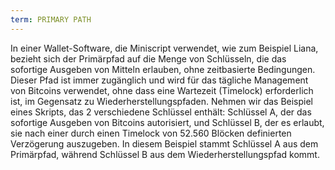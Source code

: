 ```yaml
---
term: PRIMARY PATH
---
```


In einer Wallet-Software, die Miniscript verwendet, wie zum Beispiel Liana, bezieht sich der Primärpfad auf die Menge von Schlüsseln, die das sofortige Ausgeben von Mitteln erlauben, ohne zeitbasierte Bedingungen. Dieser Pfad ist immer zugänglich und wird für das tägliche Management von Bitcoins verwendet, ohne dass eine Wartezeit (Timelock) erforderlich ist, im Gegensatz zu Wiederherstellungspfaden. Nehmen wir das Beispiel eines Skripts, das 2 verschiedene Schlüssel enthält: Schlüssel A, der das sofortige Ausgeben von Bitcoins autorisiert, und Schlüssel B, der es erlaubt, sie nach einer durch einen Timelock von 52.560 Blöcken definierten Verzögerung auszugeben. In diesem Beispiel stammt Schlüssel A aus dem Primärpfad, während Schlüssel B aus dem Wiederherstellungspfad kommt.